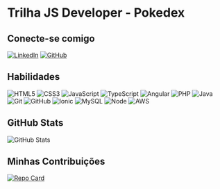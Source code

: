 # Trilha JS Developer - Pokedex

## Conecte-se comigo
[![LinkedIn](https://img.shields.io/badge/LinkedIn-000?style=for-the-badge&logo=linkedin&logoColor=0E76A8)](https://www.linkedin.com/in/lucas-anderson/)
[![GitHub](https://img.shields.io/badge/GitHub-000?style=for-the-badge&logo=github)](https://github.com/Lucas-And3rson)

## Habilidades
![HTML5](https://img.shields.io/badge/HTML5-000?style=for-the-badge&logo=html5)
![CSS3](https://img.shields.io/badge/CSS3-000?style=for-the-badge&logo=css3&logoColor=264CE4)
![JavaScript](https://img.shields.io/badge/JavaScript-000?style=for-the-badge&logo=javascript)
![TypeScript](https://img.shields.io/badge/TypeScript-000?style=for-the-badge&logo=typescript)
![Angular](https://img.shields.io/badge/Angular-000?style=for-the-badge&logo=angular&logoColor=C3002F)
![PHP](https://img.shields.io/badge/PHP-000?style=for-the-badge&logo=php)
![Java](https://img.shields.io/badge/java-000?style=for-the-badge&logo=java)
![Git](https://img.shields.io/badge/Git-000?style=for-the-badge&logo=git)
![GitHub](https://img.shields.io/badge/github-000?style=for-the-badge&logo=github)
![Ionic](https://img.shields.io/badge/ionic-000?style=for-the-badge&logo=ionic)
![MySQL](https://img.shields.io/badge/mysql-000?style=for-the-badge&logo=mysql)
![Node](https://img.shields.io/badge/node.js-000?style=for-the-badge&logo=node.js)
![AWS](https://img.shields.io/badge/AWS-000?style=for-the-badge&logo=aws)




## GitHub Stats
![GitHub Stats](https://github-readme-stats.vercel.app/api?username=Lucas-And3rson&theme=transparent&bg_color=000&border_color=f1f1f1&show_icons=true&icon_color=30A3DC&title_color=30A3DC&text_color=FFF)

## Minhas Contribuições
[![Repo Card](https://github-readme-stats.vercel.app/api/pin/?username=Lucas-And3rson&repo=dio-lab-open-source&bg_color=000&border_color=f1f1f1&show_icons=true&icon_color=30A3DC&title_color=30A3DC&text_color=FFF)](https://github.com/Lucas-And3rson/dio-lab-open-source)
